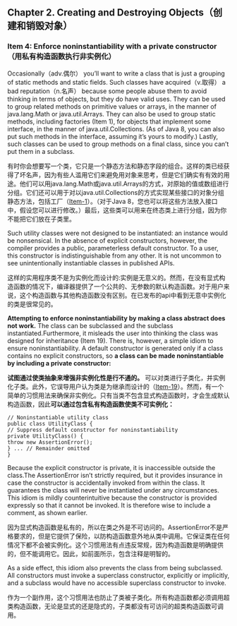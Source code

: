 ## Chapter 2. Creating and Destroying Objects（创建和销毁对象）

### Item 4: Enforce noninstantiability with a private constructor（用私有构造函数执行非实例化）

Occasionally（adv.偶尔） you’ll want to write a class that is just a grouping of static methods and static fields. Such classes have acquired（v.取得） a bad reputation（n.名声） because some people abuse them to avoid thinking in terms of objects, but they do have valid uses. They can be used to group related methods on primitive values or arrays, in the manner of java.lang.Math or java.util.Arrays. They can also be used to group static methods, including factories (Item 1), for objects that implement some interface, in the manner of java.util.Collections. (As of Java 8, you can also put such methods in the interface, assuming it’s yours to modify.) Lastly, such classes can be used to group methods on a final class, since you can’t put them in a subclass.

有时你会想要写一个类，它只是一个静态方法和静态字段的组合。这样的类已经获得了坏名声，因为有些人滥用它们来避免用对象来思考，但是它们确实有有效的用途。他们可以用java.lang.Math或java.util.Arrays的方式，对原始的值或数组进行分组。它们还可以用于对以java.util.Collections的方式实现某些接口的对象分组静态方法，包括工厂（[Item-1](https://github.com/clxering/Effective-Java-3rd-edition-Chinese-English-bilingual/blob/master/Chapter-2-Item-1-Consider-static-factory-methods-instead-of-constructors.md)）。（对于Java 8，您也可以将这些方法放入接口中，假设您可以进行修改。）最后，这些类可以用来在终态类上进行分组，因为你不能把它们放在子类里。

Such utility classes were not designed to be instantiated: an instance would be nonsensical. In the absence of explicit constructors, however, the compiler provides a public, parameterless default constructor. To a user, this constructor is indistinguishable from any other. It is not uncommon to see unintentionally instantiable classes in published APIs.

这样的实用程序类不是为实例化而设计的:实例是无意义的。然而，在没有显式构造函数的情况下，编译器提供了一个公共的、无参数的默认构造函数。对于用户来说，这个构造函数与其他构造函数没有区别。在已发布的api中看到无意中实例化的类是很常见的。

**Attempting to enforce noninstantiability by making a class abstract does not work.** The class can be subclassed and the subclass instantiated.Furthermore, it misleads the user into thinking the class was designed for inheritance (Item 19). There is, however, a simple idiom to ensure noninstantiability. A default constructor is generated only if a class contains no explicit constructors, so **a class can be made noninstantiable by including a private constructor:** 

**试图通过使类抽象来增强非实例化性是行不通的。** 可以对类进行子类化，并实例化子类。此外，它误导用户认为类是为继承而设计的（[Item-19](https://github.com/clxering/Effective-Java-3rd-edition-Chinese-English-bilingual/blob/master/Chapter-4-Item-19-Design-and-document-for-inheritance-or-else-prohibit-it.md)）。然而，有一个简单的习惯用法来确保非实例化。只有当类不包含显式构造函数时，才会生成默认构造函数，因此**可以通过包含私有构造函数使类不可实例化：** 

```
// Noninstantiable utility class
public class UtilityClass {
// Suppress default constructor for noninstantiability
private UtilityClass() {
throw new AssertionError();
} ... // Remainder omitted
}
```

Because the explicit constructor is private, it is inaccessible outside the class.The AssertionError isn’t strictly required, but it provides insurance in case the constructor is accidentally invoked from within the class. It guarantees the class will never be instantiated under any circumstances. This idiom is mildly counterintuitive because the constructor is provided expressly so that it cannot be invoked. It is therefore wise to include a comment, as shown earlier.

因为显式构造函数是私有的，所以在类之外是不可访问的。AssertionError不是严格要求的，但是它提供了保险，以防构造函数意外地从类中调用。它保证类在任何情况下都不会被实例化。这个习惯用法有点违反常规，因为构造函数是明确提供的，但不能调用它。因此，如前面所示，包含注释是明智的。

As a side effect, this idiom also prevents the class from being subclassed. All constructors must invoke a superclass constructor, explicitly or implicitly, and a subclass would have no accessible superclass constructor to invoke.

作为一个副作用，这个习惯用法也防止了类被子类化。所有构造函数都必须调用超类构造函数，无论是显式的还是隐式的，子类都没有可访问的超类构造函数可调用。
